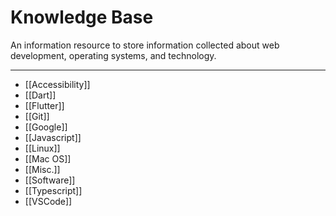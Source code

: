 # Knowledge Base

An information resource to store information collected about web development, operating systems, and technology.

---

- [[Accessibility]]
- [[Dart]]
- [[Flutter]]
- [[Git]]
- [[Google]]
- [[Javascript]]
- [[Linux]]
- [[Mac OS]]
- [[Misc.]]
- [[Software]]
- [[Typescript]]
- [[VSCode]]